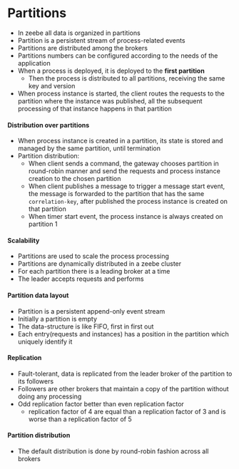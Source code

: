# Partitions

- In zeebe all data is organized in partitions
- Partition is a persistent stream of process-related events
- Partitions are distributed among the brokers
- Partitions numbers can be configured according to the needs of the application
- When a process is deployed, it is deployed to the **first partition**
  - Then the process is distributed to all partitions, receiving the same key and version
- When process instance is started, the client routes the requests to the partition where the instance was published,
all the subsequent processing of that instance happens in that partition

#### Distribution over partitions
- When process instance is created in a partition, its state is stored and managed by the same partition, until termination
- Partition distribution:
  - When client sends a command, the gateway chooses partition in round-robin manner and send the requests and process instance creation to the chosen partition
  - When client publishes a message to trigger a message start event, the message is forwarded to the partition that 
has the same ``correlation-key``, after published the process instance is created on that partition 
  - When timer start event, the process instance is always created on partition 1

#### Scalability
- Partitions are used to scale the process processing
- Partitions are dynamically distributed in a zeebe cluster
- For each partition there is a leading broker at a time
- The leader accepts requests and performs

#### Partition data layout

- Partition is a persistent append-only event stream
- Initially a partition is empty
- The data-structure is like FIFO, first in first out
- Each entry(requests and instances) has a position in the partition which uniquely identify it

#### Replication
- Fault-tolerant, data is replicated from the leader broker of the partition to its followers
- Followers are other brokers that maintain a copy of the partition without doing any processing
- Odd replication factor better than even replication factor
  - replication factor of 4 are equal than a replication factor of 3 and is worse than a replication factor of 5

#### Partition distribution
- The default distribution is done by round-robin fashion across all brokers